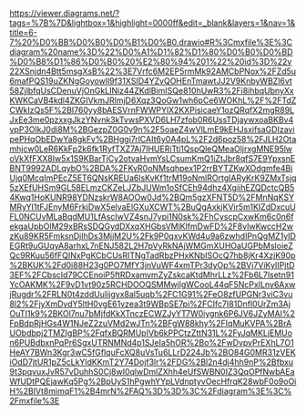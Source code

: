 https://viewer.diagrams.net/?tags=%7B%7D&lightbox=1&highlight=0000ff&edit=_blank&layers=1&nav=1&title=6-7%20%D0%BB%D0%B0%D0%B1%D0%B0.drawio#R%3Cmxfile%3E%3Cdiagram%20name%3D%22%D0%A1%D1%82%D1%80%D0%B0%D0%BD%D0%B8%D1%86%D0%B0%20%E2%80%94%201%22%20id%3D%22v22XSnjdn4Btt5msgXsB%22%3E7Vrfc6M2EP5rmMk92AMCbPNox%2FZd5u6mafPQS19uZKNgGoyowIl9f31XSID4YZvQOHEnTmawtJJ2V9KnbyWBZl6vt58ZjlbfqUsCDenuVjOnGkLINiz44ZKdlBimISQe810hUwR3%2Fi8ihbqUbnyXxKWKCaVB4kdl4ZKGIVkmJRlmjD6Xqz3QoGw1wh6pCe6WOKhL%2F%2FTdZCWkIzQs5F%2BI760yy8bAESVrnFWWPYlX2KXPisicaeY1ozQRqfX2mgR89LJxEe3me0pzxxgJkzYNvnk3kTvwsPXVD6LH7zfob0R6UssTDjaywxoaBKBv4vpP3OlkJ0di8M%2BGezpZ0G0v9n%2F5oaeZ4wVlLmE9kEHJsxifsaGDIzavipePHqObEDwYa8gkFv%2BHggi7rlCAIt6y0A4pL%2F2d6poz58%2FJLH2Otamhjcw0LeR6KkFp2k6fk1RyfTXZ7Aj7lHUERiTti1QspQleQMeaOljrxgMNE95lwoVkXfFXX8Iw5x1S9KBarTjCy2otvaHvmYsLCsumKmQ1iZtJbr8qfS7E9YpxsnEBNT9992ADLqybO%2BDA%2FKvR0oNMsqhpex1P2rrBYTZKwXOdgmfe4BiUjq0McqImPEcZ5ET6QNsKREUa6lsKvKf1trM19oNmlROrtgIARyKrK9ZMxTsjq5zXEfUHSm9GL58ELmzCKZeLJZbJUWm1oSfCEh94dhz4XgiihEZQDctcQB54Kwq1HoKUNR98YDNzskrW8AOOw0Jd%2BQm5gzXFNT5D%2FMnNqKSYMRyYI1tFJEnyM6FrkjDwX5elvaElGXuXCWT%2BuQgAxkjKVir5m1KIZdDxcuUFL0NCUvMLaBqdMU1LfAscIwVZ4snJ7ypi1N0sk%2FhCyscpCxwKm6c0n6fekgaUpbOlM29xBRsSDQGydDXxqXHGbsVMlKlfmDwFD%2F8vIwKwccH2wzKu89KR5FmksnDjIhDs3MjjM2U%2Fk9P0qxvKWd4u9a6zwhdIPnQgMZ1yIDEGRt9uGUqyA8arhxL7nENJ582L2H7pVyRkNAjWMGmXUHOaUGPbMsIoieZQc9RKuu56fFQINxPgKCbCUsRITNgTadRbzPHxKNbISOcQ7hb8jKr4XzjK90p%2BKUK%2Fd0i88H23g0PO7MfY3jnVuWF4xmTPr3dyOp%2BVj7ViKyIIPjtD3EF%2FCbscId79CCEnoiP5ftRDxamvmZyZskcaKtdMhrLLz%2Fb6L7lsetn91YcOAKMK%2F9vD1vt90z5RCHDOOQSMMwjlgWCooL44qF5NcPxILnv6AxwjRugdr%2FRLN0t4zddUuIijgyx8al5uqb%2FC1G91%2FeO8zfUPGNr3viC3vu8l2%2FjyXmDvdY5ltH0vgE61vzea3t9WBpSE7pi%2FCIfc7I81Dnfl0UrZm3AjOuTI1k9%2BKOl7nu7bMjfdKkXTnczECWZJyYT7W0iygnk6P6JV6JZyMAI%2FpBdpRjHGs4W1NJeZ2zuVMd2wJTn%2BFgW88khy%2FIqMuKVPA%2BrAUObdbpj2TMZIgBP%2FqfxBQRMUpIVb6kPPCtzZttN31L%2FyJqMKLjEMUon6PUBdbxnPqPr6SgxUTRNMNd4p1SJeIa5hOR%2Bo%2FwDvpvPrEXhL7O1HeAY7BWn3Kgr3wC5fGflquFcXQ8uVsTu6LLrD224Jb%2BO84G0MR31zVEKiOdD7jtUR1pZ5cLkYldKKmT2Y74Dojf3lr%2FDG%2Bl2n4dj4hh9nP%2Bfbxu9t3pqvuxJvR57vDuhhS0Cj8wI0qlwDmlZXhh4eUfSWBN0IZ3QqOPfNwbAEaWfUDtPQEjawKq5Pg%2BpUyS1hPgwhYYpLVdnptyvOecHfrqK28wbF0o9oOiH%2BIVt8mimqF1%2B4mrN%2FAQ%3D%3D%3C%2Fdiagram%3E%3C%2Fmxfile%3E
